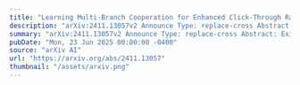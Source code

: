 ```yaml
---
title: "Learning Multi-Branch Cooperation for Enhanced Click-Through Rate Prediction at Taobao"
description: "arXiv:2411.13057v2 Announce Type: replace-cross Abstract: Existing click-through rate (CTR) prediction works have studied the role of feature interaction through a variety of techniques. Each interaction technique exhibits its own strength, and solely using one type usually constrains the model's capability to capture the complex feature relationships, especially for industrial data with enormous input feature fields. Recent research shows that effective CTR models often combine an MLP network with a dedicated feature interaction network in a two-parallel structure. However, the interplay and cooperative dynamics between different streams or branches remain under-researched. In this work, we introduce a novel Multi-Branch Cooperation Network (MBCnet) which enables multiple branch networks to collaborate with each other for better complex feature interaction modeling. Specifically, MBCnet consists of three branches: the Extensible Feature Grouping and Crossing (EFGC) branch that promotes the model's memorization ability of specific feature fields, the low rank Cross Net branch and Deep branch to enhance explicit and implicit feature crossing for improved generalization. Among these branches, a novel cooperation scheme is proposed based on two principles: Branch co-teaching and moderate differentiation. Branch co-teaching encourages well-learned branches to support poorly-learned ones on specific training samples. Moderate differentiation advocates branches to maintain a reasonable level of difference in their feature representations on the same inputs. This cooperation strategy improves learning through mutual knowledge sharing and boosts the discovery of diverse feature interactions across branches. Experiments on large-scale industrial datasets and online A/B test at Taobao app demonstrate MBCnet's superior performance, delivering a 0.09 point increase in CTR, 1.49% growth in deals, and 1.62% rise in GMV. Core codes are available online."
summary: "arXiv:2411.13057v2 Announce Type: replace-cross Abstract: Existing click-through rate (CTR) prediction works have studied the role of feature interaction through a variety of techniques. Each interaction technique exhibits its own strength, and solely using one type usually constrains the model's capability to capture the complex feature relationships, especially for industrial data with enormous input feature fields. Recent research shows that effective CTR models often combine an MLP network with a dedicated feature interaction network in a two-parallel structure. However, the interplay and cooperative dynamics between different streams or branches remain under-researched. In this work, we introduce a novel Multi-Branch Cooperation Network (MBCnet) which enables multiple branch networks to collaborate with each other for better complex feature interaction modeling. Specifically, MBCnet consists of three branches: the Extensible Feature Grouping and Crossing (EFGC) branch that promotes the model's memorization ability of specific feature fields, the low rank Cross Net branch and Deep branch to enhance explicit and implicit feature crossing for improved generalization. Among these branches, a novel cooperation scheme is proposed based on two principles: Branch co-teaching and moderate differentiation. Branch co-teaching encourages well-learned branches to support poorly-learned ones on specific training samples. Moderate differentiation advocates branches to maintain a reasonable level of difference in their feature representations on the same inputs. This cooperation strategy improves learning through mutual knowledge sharing and boosts the discovery of diverse feature interactions across branches. Experiments on large-scale industrial datasets and online A/B test at Taobao app demonstrate MBCnet's superior performance, delivering a 0.09 point increase in CTR, 1.49% growth in deals, and 1.62% rise in GMV. Core codes are available online."
pubDate: "Mon, 23 Jun 2025 00:00:00 -0400"
source: "arXiv AI"
url: "https://arxiv.org/abs/2411.13057"
thumbnail: "/assets/arxiv.png"
---
```


